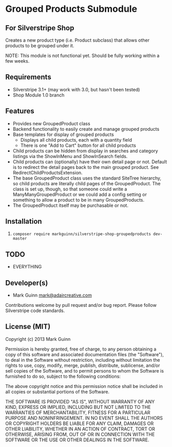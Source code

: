 Grouped Products Submodule
==========================
For Silverstripe Shop
---------------------

Creates a new product type (i.e. Product subclass) that allows other
products to be grouped under it.

NOTE: This module is not functional yet. Should be fully working within
a few weeks.


Requirements
------------
- Silverstripe 3.1+ (may work with 3.0, but hasn't been tested)
- Shop Module 1.0 branch


Features
--------
- Provides new GroupedProduct class
- Backend functionality to easily create and manage grouped products
- Base templates for display of grouped products
	- Displays all child products, each with a quantity field
	- There is one "Add to Cart" button for all child products
- Child products can be hidden from display in searches and category
  listings via the ShowInMenu and ShowInSearch fields.
- Child products can (optionally) have their own detail page or not.
  Default is to redirect the detail pages back to the main grouped
  product. See RedirectChildProductsExtension.
- The base GroupedProduct class uses the standard SiteTree hierarchy,
  so child products are literally child pages of the GroupedProduct.
  The class is set up, though, so that someone could write a ManyManyGroupedProduct
  or we could add a config setting or something to allow a product
  to be in many GroupedProducts.
- The GroupedProduct itself may be purchasable or not.

Installation
------------
1. `composer require markguinn/silverstripe-shop-groupedproducts dev-master`


TODO
----
- EVERYTHING


Developer(s)
------------
- Mark Guinn <mark@adaircreative.com>

Contributions welcome by pull request and/or bug report.
Please follow Silverstripe code standards.


License (MIT)
-------------
Copyright (c) 2013 Mark Guinn

Permission is hereby granted, free of charge, to any person obtaining a copy of
this software and associated documentation files (the "Software"), to deal in
the Software without restriction, including without limitation the rights to use,
copy, modify, merge, publish, distribute, sublicense, and/or sell copies of the
Software, and to permit persons to whom the Software is furnished to do so, subject
to the following conditions:

The above copyright notice and this permission notice shall be included in all copies
or substantial portions of the Software.

THE SOFTWARE IS PROVIDED "AS IS", WITHOUT WARRANTY OF ANY KIND, EXPRESS OR IMPLIED,
INCLUDING BUT NOT LIMITED TO THE WARRANTIES OF MERCHANTABILITY, FITNESS FOR A PARTICULAR
PURPOSE AND NONINFRINGEMENT. IN NO EVENT SHALL THE AUTHORS OR COPYRIGHT HOLDERS BE LIABLE
FOR ANY CLAIM, DAMAGES OR OTHER LIABILITY, WHETHER IN AN ACTION OF CONTRACT, TORT OR
OTHERWISE, ARISING FROM, OUT OF OR IN CONNECTION WITH THE SOFTWARE OR THE USE OR OTHER
DEALINGS IN THE SOFTWARE.